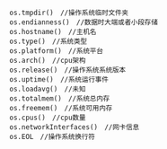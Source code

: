 

    os.tmpdir()　//操作系统临时文件夹
    os.endianness()　//数据时大端或者小段存储
    os.hostname()　//主机名
    os.type()　//系统类型
    os.platform()　//系统平台
    os.arch()　//cpu架构
    os.release()　//操作系统系统版本
    os.uptime()　//系统运行事件
    os.loadavg()　//未知
    os.totalmem()　//系统总内存
    os.freemem()　//系统可用内存
    os.cpus()　//cpu数量
    os.networkInterfaces()　//网卡信息
    os.EOL　//操作系统换行符
